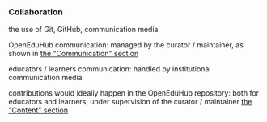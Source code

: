 ### Collaboration

the use of Git, GitHub, communication media

OpenEduHub communication: managed by the curator / maintainer, as shown in [the "Communication" section](../../../curate-maintain/communication/reading/README.md)

educators / learners communication: handled by institutional communication media

contributions would ideally happen in the OpenEduHub repository: both for educators and learners, under supervision of the curator / maintainer [the "Content" section](../../../curate-maintain/content/reading/README.md)
